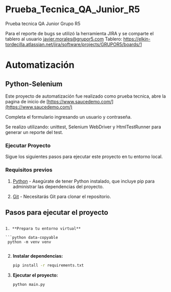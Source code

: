 # Prueba_Tecnica_QA_Junior_R5
Prueba tecnica QA Junior Grupo R5

Para el reporte de bugs se utilizó la herramienta JIRA y se comparte el tablero al usuario javier.morales@grupor5.com 
Tablero: https://elkin-tordecilla.atlassian.net/jira/software/projects/GRUPOR5/boards/1

# Automatización

## Python-Selenium

Este proyecto de automatización fue realizado como prueba tecnica, abre la pagina de inicio de [https://www.saucedemo.com/](https://www.saucedemo.com/)

Completa el formulario ingresando un usuario y contraseña.

Se realizo utilizando: unittest, Selenium WebDriver y HtmlTestRunner para generar un reporte del test.

### Ejecutar Proyecto

Sigue los siguientes pasos para ejecutar este proyecto en tu entorno local.

### Requisitos previos

1. [Python](https://www.python.org/) - Asegúrate de tener Python instalado, que incluye pip para administrar las dependencias del proyecto.

2. [Git](https://git-scm.com/) - Necesitarás Git para clonar el repositorio.

## Pasos para ejecutar el proyecto

````

1. **Prepara tu entorno virtual**

```python data-copyable
 python -m venv venv


````

2. **Instalar dependencias:**

   ```bash data-copyable
   pip install -r requirements.txt

   ```

3. **Ejecutar el proyecto:**

   ```bash data-copyable
   python main.py
   ```

